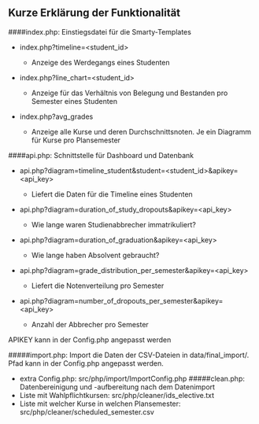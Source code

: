 ## Kurze Erklärung der Funktionalität

####index.php: Einstiegsdatei für die Smarty-Templates
- index.php?timeline=<student_id>
     - Anzeige des Werdegangs eines Studenten

- index.php?line_chart=<student_id>
    - Anzeige für das Verhältnis von Belegung und Bestanden pro Semester eines Studenten
    
- index.php?avg_grades
    - Anzeige alle Kurse und deren Durchschnittsnoten. Je ein Diagramm für Kurse pro Plansemester

####api.php: Schnittstelle für Dashboard und Datenbank
- api.php?diagram=timeline_student&student=<student_id>&apikey=<api_key>
    - Liefert die Daten für die Timeline eines Studenten
    
- api.php?diagram=duration_of_study_dropouts&apikey=<api_key>
    - Wie lange waren Studienabbrecher immatrikuliert?
    
- api.php?diagram=duration_of_graduation&apikey=<api_key>
    - Wie lange haben Absolvent gebraucht?
    
- api.php?diagram=grade_distribution_per_semester&apikey=<api_key>
    - Liefert die Notenverteilung pro Semester

- api.php?diagram=number_of_dropouts_per_semester&apikey=<api_key>
    - Anzahl der Abbrecher pro Semester  
    
APIKEY kann in der Config.php angepasst werden   

#####import.php: Import die Daten der CSV-Dateien in data/final_import/. Pfad kann in der Config.php angepasst werden.
- extra Config.php: src/php/import/ImportConfig.php
#####clean.php: Datenbereinigung und -aufbereitung nach dem Datenimport
- Liste mit Wahlpflichtkursen: src/php/cleaner/ids_elective.txt
- Liste mit welcher Kurse in welchen Plansemester: src/php/cleaner/scheduled_semester.csv


